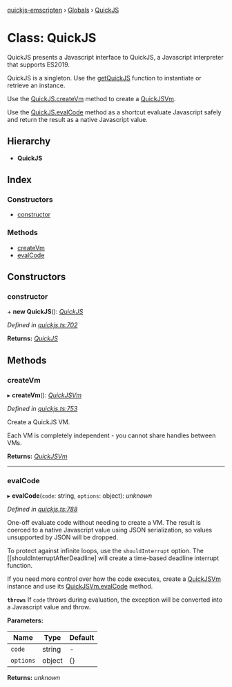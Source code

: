 [quickjs-emscripten](../README.md) › [Globals](../globals.md) › [QuickJS](quickjs.md)

# Class: QuickJS

QuickJS presents a Javascript interface to QuickJS, a Javascript interpreter that
supports ES2019.

QuickJS is a singleton. Use the [getQuickJS](../globals.md#getquickjs) function to instantiate
or retrieve an instance.

Use the [QuickJS.createVm](quickjs.md#createvm) method to create a [QuickJSVm](quickjsvm.md).

Use the [QuickJS.evalCode](quickjs.md#evalcode) method as a shortcut evaluate Javascript safely
and return the result as a native Javascript value.

## Hierarchy

* **QuickJS**

## Index

### Constructors

* [constructor](quickjs.md#constructor)

### Methods

* [createVm](quickjs.md#createvm)
* [evalCode](quickjs.md#evalcode)

## Constructors

###  constructor

\+ **new QuickJS**(): *[QuickJS](quickjs.md)*

*Defined in [quickjs.ts:702](https://github.com/justjake/quickjs-emscripten/blob/master/ts/quickjs.ts#L702)*

**Returns:** *[QuickJS](quickjs.md)*

## Methods

###  createVm

▸ **createVm**(): *[QuickJSVm](quickjsvm.md)*

*Defined in [quickjs.ts:753](https://github.com/justjake/quickjs-emscripten/blob/master/ts/quickjs.ts#L753)*

Create a QuickJS VM.

Each VM is completely independent - you cannot share handles between
VMs.

**Returns:** *[QuickJSVm](quickjsvm.md)*

___

###  evalCode

▸ **evalCode**(`code`: string, `options`: object): *unknown*

*Defined in [quickjs.ts:788](https://github.com/justjake/quickjs-emscripten/blob/master/ts/quickjs.ts#L788)*

One-off evaluate code without needing to create a VM.
The result is coerced to a native Javascript value using JSON
serialization, so values unsupported by JSON will be dropped.

To protect against infinite loops, use the `shouldInterrupt` option. The
[[shouldInterruptAfterDeadline] will create a time-based deadline
interrupt function.

If you need more control over how the code executes, create a
[QuickJSVm](quickjsvm.md) instance and use its [QuickJSVm.evalCode](quickjsvm.md#evalcode) method.

**`throws`** If `code` throws during evaluation, the exception will be
converted into a Javascript value and throw.

**Parameters:**

Name | Type | Default |
------ | ------ | ------ |
`code` | string | - |
`options` | object |  {} |

**Returns:** *unknown*
